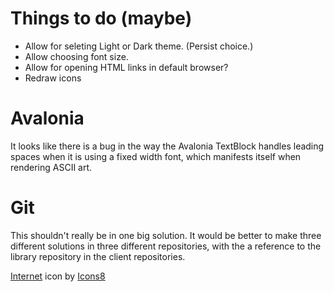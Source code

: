 ﻿# Things to do (maybe)
* Allow for seleting Light or Dark theme. (Persist choice.)
* Allow choosing font size.
* Allow for opening HTML links in default browser?
* Redraw icons

# Avalonia 
It looks like there is a bug in the way the Avalonia TextBlock handles leading 
spaces when it is using a fixed width font, which manifests itself when rendering 
ASCII art.

# Git
This shouldn't really be in one big solution. It would be better to make three different
solutions in three different repositories, with the a reference to the library repository
in the client repositories.

<a target="_blank" href="https://icons8.com/icon/53874/internet">Internet</a> icon by <a target="_blank" href="https://icons8.com">Icons8</a>
